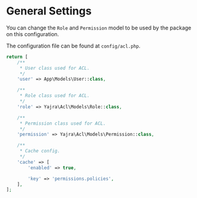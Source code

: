 # General Settings

You can change the `Role` and `Permission` model to be used by the package on this configuration.

The configuration file can be found at `config/acl.php`.

```php
return [
    /**
     * User class used for ACL.
     */
    'user' => App\Models\User::class,

    /**
     * Role class used for ACL.
     */
    'role' => Yajra\Acl\Models\Role::class,

    /**
     * Permission class used for ACL.
     */
    'permission' => Yajra\Acl\Models\Permission::class,

    /**
     * Cache config.
     */
    'cache' => [
        'enabled' => true,

        'key' => 'permissions.policies',
    ],
];
```
